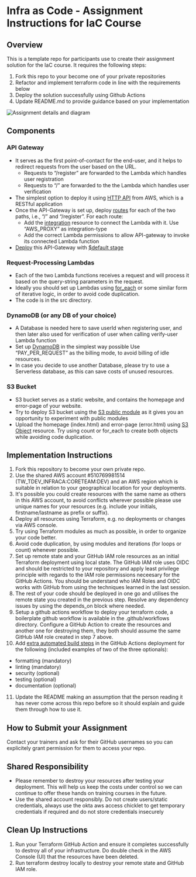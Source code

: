 # Infra as Code - Assignment Instructions for IaC Course

## Overview

This is a template repo for participants use to create their assignment solution for the IaC course.  It requires the following steps:

1. Fork this repo to your become one of your private repositories
2. Refactor and implement terraform code in line with the requirements below
3. Deploy the solution successfully using Github Actions
4. Update README.md to provide guidance based on your implementation

![Assignment details and diagram](https://github.com/twlabs/infra-as-code-assignment/blob/main/images/assignment.png)


## Components

### API Gateway
- It serves as the first point-of-contact for the end-user, and it helps to redirect requests from the user based on the URL.
  - Requests to “/register” are forwarded to the Lambda which handles user registration
  - Requests to “/” are forwarded to the the Lambda which handles user verification
- The simplest option to deploy it using [HTTP API](https://docs.aws.amazon.com/apigateway/latest/developerguide/http-api.html) from AWS, which is a RESTful application
- Once the API-Gateway is set up, deploy [routes](https://docs.aws.amazon.com/apigateway/latest/developerguide/http-api-develop-routes.html) for each of the two paths, i.e., “/” and “/register”. For each route:
  - Add the [integration](https://registry.terraform.io/providers/hashicorp/aws/latest/docs/resources/apigatewayv2_integration) resource to connect the Lambda with it. Use  “AWS_PROXY” as integration-type
  - Add the correct Lambda permissions to allow API-gateway to invoke its connected Lambda function
- [Deploy](https://registry.terraform.io/providers/hashicorp/aws/latest/docs/resources/apigatewayv2_deployment) this API-Gateway with [$default stage](https://docs.aws.amazon.com/apigateway/latest/developerguide/http-api-stages.html)


### Request-Processing Lambdas
- Each of the two Lambda functions receives a request and will process it based on the query-string parameters in the request.
- Ideally you should set up Lambdas using [for_each](https://developer.hashicorp.com/terraform/language/meta-arguments/for_each) or some similar form of iterative logic, in order to avoid code duplication.
- The code is in the src directory.


### DynamoDB (or any DB of your choice)
- A Database is needed here to save userId when registering user, and then later also used for verification of user when calling verify-user Lambda function
- Set up [DynamoDB](https://registry.terraform.io/providers/hashicorp/aws/latest/docs/resources/dynamodb_table) in the simplest way possible
Use “PAY_PER_REQUEST” as the billing mode, to avoid billing of idle resources.
- In case you decide to use another Database, please try to use a Serverless database, as this can save costs of unused resources.


### S3 Bucket
- S3 bucket serves as a static website, and contains the homepage and error-page of your website.
- Try to deploy S3 bucket using the [S3 public module](https://registry.terraform.io/modules/terraform-aws-modules/s3-bucket/aws/latest) as it gives you an opportunity to experiment with public modules
- Upload the homepage (index.html) and error-page (error.html) using [S3 Object](https://registry.terraform.io/providers/hashicorp/aws/latest/docs/resources/s3_object) resource. Try using count or for_each to create both objects while avoiding code duplication.


## Implementation Instructions
1. Fork this repository to become your own private repo.
2. Use the shared AWS account #510769981514 (TW_TDEV_INFRACA:CORETEAM:DEV) and an AWS region which is suitable in relation to your geographical location for your deployments.
3. It's possible you could create resources with the same name as others in this AWS account, to avoid conflicts wherever possible please use unique names for your resources (e.g. include your initials, firstname/lastname as prefix or suffix).
4. Deploy all resources using Terraform, e.g. no deployments or changes via AWS console.
5. Try using Terraform modules as much as possible, in order to organize your code better.
6. Avoid code duplication, by using modules and iterations (for loops or count) whenever possible.
7. Set up remote state and your GitHub IAM role resources as an initial Terraform deployment using local state.  The GitHub IAM role uses OIDC and should be restricted to your repository and apply least privilege principle with regards to the IAM role permissions neceesary for the GitHub Actions.  You should be understand who IAM Roles and OIDC works with GitHub from using the techniques learned in the last session.
8. The rest of your code should be deployed in one go and utilises the remote state you created in the previous step. Resolve any dependency issues by using the depends_on block where needed.
9. Setup a github actions workflow to deploy your terraform code, a boilerplate github workflow is available in the .github/workflows directory.
Configure a GitHub Action to create the resources and another one for destroying them, they both should assume the same GitHub IAM role created in step 7 above.
10. Add [extra automated build steps](https://docs.google.com/presentation/d/1468DXJZPzhKKLAlxz6z7zhvYlkNLOaSCHztUYbQNKAI/edit#slide=id.g2c02383fe93_0_0) in the GitHub Actions deployment for the following (included examples of two of the three optionals):
  - formatting (mandatory)
  - linting (mandatory)
  - security (optional)
  - testing (optional)
  - documentation (optional)
11. Update the README making an assumption that the person reading it has never come across this repo before so it should explain and guide them through how to use it.


## How to Submit your Assignment
Contact your trainers and ask for their GitHub usernames so you can explicitely grant permission for them to access your repo.


## Shared Responsibility
- Please remember to destroy your resources after testing your deployment. This will help us keep the costs under control so we can continue to offer these hands on training courses in the future. 
- Use the shared account responsibly.  Do not create users/static credentials, always use the okta aws access chicklet to get temporary credentials if required and do not store credentials insecurely


## Clean Up Instructions
1. Run your Terraform GitHub Action and ensure it completes successfully to destroy all of your infrastructure.  Do double check in the AWS Console (UI) that the resources have been deleted.
2. Run terraform destroy locally to destroy your remote state and GitHub IAM role.
